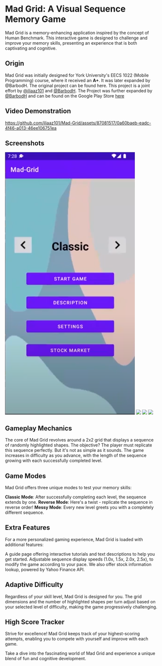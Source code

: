 # Mad Grid: A Visual Sequence Memory Game
Mad Grid is a memory-enhancing application inspired by the concept of Human Benchmark. This interactive game is designed to challenge and improve your memory skills, presenting an experience that is both captivating and cognitive.

## Origin
Mad Grid was initially designed for York University's EECS 1022 (Mobile Programming) course, where it received an **A+**. It was later expanded by @BarbodH. The original project can be found here. This project is a joint effort by [@iliaaz101](https://github.com/iliaaz101) and [@BarbodH](https://github.com/BarbodH). The Project was further expanded by [@BarbodH](https://github.com/BarbodH) and can be found on the Google Play Store [here](https://play.google.com/store/apps/details?id=com.barbodh.madgrid)

## Video Demonstration
https://github.com/iliaaz101/Mad-Grid/assets/87081517/0a60baeb-eadc-4f46-a013-46ee106751ea

## Screenshots
![](https://github.com/iliaaz101/Mad-Grid/blob/main/Screenshots/screenshot1.png)
![](https://drive.google.com/file/d/1RK4_xp7H7CahH7-QX4m_yL3Rvgz0Gt6Y/view?usp=share_link)
![](https://drive.google.com/file/d/1GBQMpsAzEBzcvGpQKR6mcaLNMIHt-7Mr/view?usp=share_link)
![](https://drive.google.com/file/d/1XbP1aq_MybW_7W-7ImVnIag52CrtGKx3/view?usp=share_link)

## Gameplay Mechanics
The core of Mad Grid revolves around a 2x2 grid that displays a sequence of randomly highlighted shapes. The objective? The player must replicate this sequence perfectly. But it's not as simple as it sounds. The game increases in difficulty as you advance, with the length of the sequence growing with each successfully completed level.

## Game Modes
Mad Grid offers three unique modes to test your memory skills:

**Classic Mode**: After successfully completing each level, the sequence extends by one.
**Reverse Mode**: Here's a twist - replicate the sequence in reverse order!
**Messy Mode**: Every new level greets you with a completely different sequence.

## Extra Features
For a more personalized gaming experience, Mad Grid is loaded with additional features:

A guide page offering interactive tutorials and text descriptions to help you get started.
Adjustable sequence display speeds (1.0x, 1.5x, 2.0x, 2.5x), to modify the game according to your pace.
We also offer stock information lookup, powered by Yahoo Finance API.

## Adaptive Difficulty
Regardless of your skill level, Mad Grid is designed for you. The grid dimensions and the number of highlighted shapes per turn adjust based on your selected level of difficulty, making the game progressively challenging.

## High Score Tracker
Strive for excellence! Mad Grid keeps track of your highest-scoring attempts, enabling you to compete with yourself and improve with each game.

Take a dive into the fascinating world of Mad Grid and experience a unique blend of fun and cognitive development.
